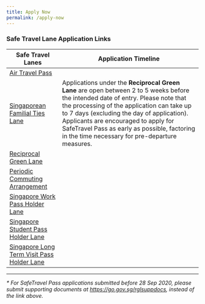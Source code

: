 ```yaml
---
title: Apply Now
permalink: /apply-now
---
```


### Safe Travel Lane Application Links 

|Safe Travel Lanes | Application Timeline | 
| ------------- |-------------------| 
| [Air Travel Pass](https://go.gov.sg/atpsg) |   | 
| [Singaporean Familial Ties Lane](https://form.gov.sg/#!/5e3648e9405c180011dc5f9c)|  Applications under the **Reciprocal Green Lane** are open between 2 to 5 weeks before the intended date of entry. Please note that the processing of the application can take up to 7 days (excluding the day of application). Applicants are encouraged to apply for SafeTravel Pass as early as possible, factoring in the time necessary for pre-departure measures.  |  
| [Reciprocal Green Lane](https://eservices.ica.gov.sg/STO) |  |   
| [Periodic Commuting Arrangement](https://eservices.ica.gov.sg/STO) |  |
| [Singapore Work Pass Holder Lane](https://www.mom.gov.sg/covid-19/requirements-to-bring-pass-holders-into-singapore) |  |
| [Singapore Student Pass Holder Lane](https://form.gov.sg/#!/5e3648e9405c180011dc5f9c) |  |
| [Singapore Long Term Visit Pass Holder Lane](https://form.gov.sg/#!/5e3648e9405c180011dc5f9c) |    |

-----

<i> * For SafeTravel Pass applications submitted before 28 Sep 2020, please submit supporting documents at <https://go.gov.sg/rglsuppdocs>, instead of the link above.</i>


